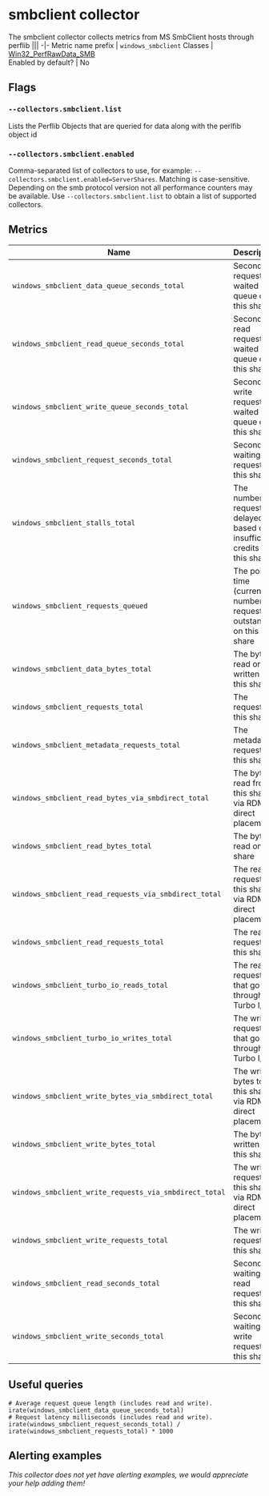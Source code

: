 # smbclient collector
The smbclient collector collects metrics from MS SmbClient hosts through perflib
|||
-|-
Metric name prefix  | `windows_smbclient`
Classes 			| [Win32_PerfRawData_SMB](https://learn.microsoft.com/en-us/openspecs/windows_protocols/ms-smb/)<br/> 
Enabled by default? | No

## Flags

### `--collectors.smbclient.list`
Lists the Perflib Objects that are queried for data along with the perlfib object id

### `--collectors.smbclient.enabled`
Comma-separated list of collectors to use, for example: `--collectors.smbclient.enabled=ServerShares`. Matching is case-sensitive. Depending on the smb protocol version not all performance counters may be available. Use `--collectors.smbclient.list` to obtain a list of supported collectors.

## Metrics
Name | Description | Type | Labels
-----|-------------|------|-------
`windows_smbclient_data_queue_seconds_total` | Seconds requests waited on queue on this share | counter | `server`, `share`|
`windows_smbclient_read_queue_seconds_total` | Seconds read requests waited on queue on this share | counter | `server`, `share`|
`windows_smbclient_write_queue_seconds_total` | Seconds write requests waited on queue on this share | counter | `server`, `share`|
`windows_smbclient_request_seconds_total` | Seconds waiting for requests on this share | counter | `server`, `share`|
`windows_smbclient_stalls_total` | The number of requests delayed based on insufficient credits on this share | counter | `server`, `share`|
`windows_smbclient_requests_queued` | The point in time (current) number of requests outstanding on this share | counter | `server`, `share`|
`windows_smbclient_data_bytes_total` | The bytes read or written on this share | counter | `server`, `share`|
`windows_smbclient_requests_total` | The requests on this share | counter | `server`, `share`|
`windows_smbclient_metadata_requests_total` | The metadata requests on this share | counter | `server`, `share`|
`windows_smbclient_read_bytes_via_smbdirect_total` | The bytes read from this share via RDMA direct placement | TBD | `server`, `share`|
`windows_smbclient_read_bytes_total` | The bytes read on this share | counter | `server`, `share`|
`windows_smbclient_read_requests_via_smbdirect_total` | The read requests on this share via RDMA direct placement | TBD | `server`, `share`|
`windows_smbclient_read_requests_total` | The read requests on this share | counter | `server`, `share`|
`windows_smbclient_turbo_io_reads_total` | The read requests that go through Turbo I/O | TBD | `server`, `share`|
`windows_smbclient_turbo_io_writes_total` | The write requests that go through Turbo I/O | TBD | `server`, `share`|
`windows_smbclient_write_bytes_via_smbdirect_total` | The written bytes to this share via RDMA direct placement | TBD | `server`, `share`|
`windows_smbclient_write_bytes_total` | The bytes written on this share | counter | `server`, `share`|
`windows_smbclient_write_requests_via_smbdirect_total` | The write requests to this share via RDMA direct placement | TBD | `server`, `share`|
`windows_smbclient_write_requests_total` | The write requests on this share | counter | `server`, `share`|
`windows_smbclient_read_seconds_total` | Seconds waiting for read requests on this share | counter | `server`, `share`|
`windows_smbclient_write_seconds_total` | Seconds waiting for write requests on this share | counter | `server`, `share`|
## Useful queries
```
# Average request queue length (includes read and write).
irate(windows_smbclient_data_queue_seconds_total)
# Request latency milliseconds (includes read and write).
irate(windows_smbclient_request_seconds_total) / irate(windows_smbclient_requests_total) * 1000
```
## Alerting examples
_This collector does not yet have alerting examples, we would appreciate your help adding them!_

